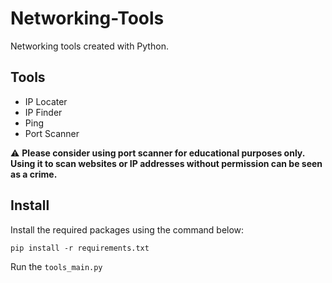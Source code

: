 # Networking-Tools
Networking tools created with Python.

## Tools
-  IP Locater
-  IP Finder
-  Ping
-  Port Scanner

⚠️ **Please consider using port scanner for educational purposes only. Using it to scan websites or IP addresses without permission can be seen as a crime.**

## Install
Install the required packages using the command below:

`pip install -r requirements.txt`

Run the `tools_main.py`
